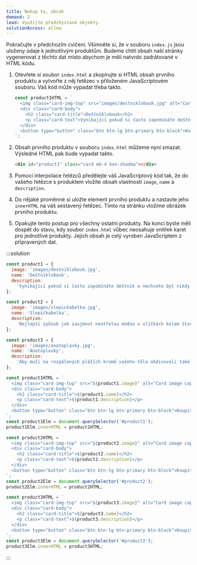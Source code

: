 ```yaml
---
title: Nekup to, obsah
demand: 2
lead: Využijte předchystané objekty.
solutionAccess: allow
---
```


Pokračujte v předchozím cvičení. Všimněte si, že v souboru `index.js` jsou uloženy údaje k jednotlivým produktům. Budeme chtít obsah naší stránky vygenerovat z těchto dat místo abychom je měli natvrdo zadrátované v HTML kódu.

1. Otevřete si soubor `index.html` a zkopírujte si HTML obsah prvního produktu a vytvořte z něj řetězec v přiloženém JavaScriptovém souboru. Váš kód může vypadat třeba takto.

   ```js
   const product1HTML = `
     <img class="card-img-top" src="images/destniklobouk.jpg" alt="Card image cap">
     <div class="card-body">
       <h2 class="card-title">Deštníklobouk</h2>
       <p class="card-text">Vynikající pokud si často zapomínáte deštník a nechcete být nikdy překvapeni nečekanou přeháňkou.</p>
     </div>
     <button type="button" class="btn btn-lg btn-primary btn-block">Koupit</button>
   `;
   ```

1. Obsah prvního produktu v souboru `index.html` můžeme nyní smazat. Výsledné HTML pak bude vypadat takto.
   ```html
   <div id="product1" class="card mb-4 box-shadow"></div>
   ```
1. Pomocí interpolace řetězců předělejte váš JavaScriptový kód tak, že do vašeho řetězce s produktem vložíte obsah vlastností `image`, `name` a `description`.
1. Do nějaké proměnné si uložte element prvního produktu a nastavte jeho `innerHTML` na váš sestavený řetězec. Tímto na stránku vložíme obrázek prvního produktu.
1. Opakujte tento postup pro všechny ostatní produkty. Na konci byste měli dospět do stavu, kdy soubor `index.html` vůbec neosahuje vnitřek karet pro jednotlivé produkty. Jejich obsah je celý vyroben JavaScriptem z připravených dat.

:::solution

```js
const product1 = {
  image: 'images/destniklobouk.jpg',
  name: 'Deštníklobouk',
  description:
    'Vynikající pokud si často zapomínáte deštník a nechcete být nikdy překvapeni nečekanou přeháňkou.',
};

const product2 = {
  image: 'images/slepickabelka.jpg',
  name: 'Slepičkabelka',
  description:
    'Nejlepší způsob jak zaujmout neotřelou módou v ulíčkách kolem Staroměstkého náměstí.',
};

const product3 = {
  image: 'images/anatoplavky.jpg',
  name: 'Anatoplavky',
  description:
    'Aby muži na rozpálených plážích kromě vašeho těla obdivovali také vaše nitro.',
};

const product1HTML = `
  <img class="card-img-top" src="${product1.image}" alt="Card image cap">
  <div class="card-body">
    <h2 class="card-title">${product1.name}</h2>
    <p class="card-text">${product1.description}</p>
  </div>
  <button type="button" class="btn btn-lg btn-primary btn-block">Koupit</button>
`;
const product1Elm = document.querySelector('#product1');
product1Elm.innerHTML = product1HTML;

const product2HTML = `
  <img class="card-img-top" src="${product2.image}" alt="Card image cap">
  <div class="card-body">
    <h2 class="card-title">${product2.name}</h2>
    <p class="card-text">${product2.description}</p>
  </div>
  <button type="button" class="btn btn-lg btn-primary btn-block">Koupit</button>
`;
const product2Elm = document.querySelector('#product2');
product2Elm.innerHTML = product2HTML;

const product3HTML = `
  <img class="card-img-top" src="${product3.image}" alt="Card image cap">
  <div class="card-body">
    <h2 class="card-title">${product3.name}</h2>
    <p class="card-text">${product3.description}</p>
  </div>
  <button type="button" class="btn btn-lg btn-primary btn-block">Koupit</button>
`;
const product3Elm = document.querySelector('#product3');
product3Elm.innerHTML = product3HTML;
```

:::
